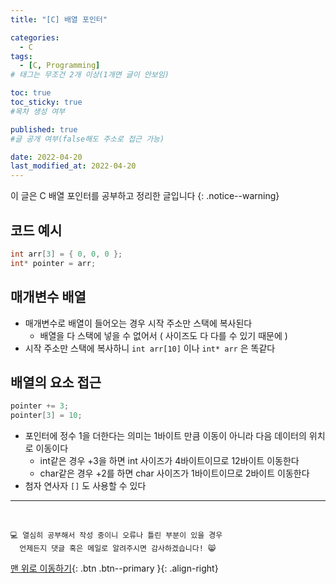 ```yaml
---
title: "[C] 배열 포인터" 

categories:
  - C
tags:
  - [C, Programming]
# 태그는 무조건 2개 이상(1개면 글이 안보임)

toc: true
toc_sticky: true
#목차 생성 여부

published: true
#글 공개 여부(false해도 주소로 접근 가능)

date: 2022-04-20
last_modified_at: 2022-04-20
---
```


<!-- description : 25자에서 160자 사이 -->
이 글은 C 배열 포인터를 공부하고 정리한 글입니다
{: .notice--warning}

## 코드 예시
```c
int arr[3] = { 0, 0, 0 };
int* pointer = arr;
```

## 매개변수 배열
- 매개변수로 배열이 들어오는 경우 시작 주소만 스택에 복사된다
  - 배열을 다 스택에 넣을 수 없어서 ( 사이즈도 다 다를 수 있기 때문에 )
- 시작 주소만 스택에 복사하니 `int arr[10]` 이나 `int* arr` 은 똑같다 

## 배열의 요소 접근
```c
pointer += 3;
pointer[3] = 10;
```
- 포인터에 정수 1을 더한다는 의미는 1바이트 만큼 이동이 아니라 다음 데이터의 위치로 이동이다
  - int같은 경우 +3을 하면 int 사이즈가 4바이트이므로 12바이트 이동한다
  - char같은 경우 +2를 하면 char 사이즈가 1바이트이므로 2바이트 이동한다
- 첨자 연사자 `[]` 도 사용할 수 있다 

***
<br>

    💻 열심히 공부해서 작성 중이니 오류나 틀린 부분이 있을 경우 
      언제든지 댓글 혹은 메일로 알려주시면 감사하겠습니다! 😸

[맨 위로 이동하기](#){: .btn .btn--primary }{: .align-right}